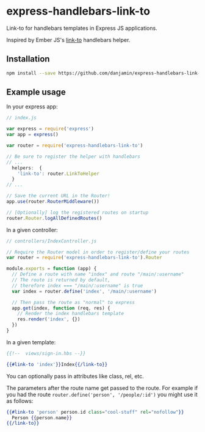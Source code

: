 # express-handlebars-link-to

Link-to for handlebars templates in Express JS applications.

Inspired by Ember JS's [link-to](http://emberjs.com/guides/templates/links/) handlebars helper.


## Installation

```sh
npm install --save https://github.com/danjamin/express-handlebars-link-to/tarball/v0.1.0
```

## Example usage

In your express app:

```js
// index.js

var express = require('express')
var app = express()

var router = require('express-handlebars-link-to')

// Be sure to register the helper with handlebars
// ...
  helpers:  {
    'link-to': router.LinkToHelper
  }
// ...

// Save the current URL in the Router!
app.use(router.RouterMiddleware())

// [Optionally] log the registered routes on startup
router.Router.logAllDefinedRoutes()
```

In a given controller:
```js
// controllers/IndexController.js

// Require the Router model in order to register/define your routes
var router = require('express-handlebars-link-to').Router

module.exports = function (app) {
  // Define a route with name "index" and route "/main/:username"
  // The route is returned by default,
  // therefore index === "/main/:username" is true
  var index = router.define('index', '/main/:username')

  // Then pass the route as "normal" to express
  app.get(index, function (req, res) {
    // Render the index handlebars template
    res.render('index', {})
  })
}
```

In a given template:

```hbs
{{!--  views/sign-in.hbs --}}

{{#link-to 'index'}}Index{{/link-to}}
```

You can optionally pass in attributes like class, rel, etc.

The parameters after the route name get passed to the route.  For example
if you had the route `router.define('person', '/people/:id')` you might use it as
follows:

```hbs
{{#link-to 'person' person.id class="cool-stuff" rel="nofollow"}}
  Person {{person.name}}
{{/link-to}}
```

